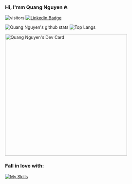 ### Hi, I'mm Quang Nguyen 🔥

![visitors](https://visitor-badge.laobi.icu/badge?page_id=quangnguyen-98)
[![Linkedin Badge](https://img.shields.io/badge/Quang%20Nguyen-blue?style=social&logo=Linkedin&logoColor=blue&link=https://www.linkedin.com/in/quangnguyen4298/)](https://www.linkedin.com/in/quangnguyen4298/)

![Quang Nguyen's github stats](https://github-readme-stats.vercel.app/api?username=quangnguyen-98&show_icons=true&theme=onedark)
![Top Langs](https://github-readme-stats.vercel.app/api/top-langs/?username=quangnguyen-98&layout=compact&theme=onedark)

<!--
**quangnguyen-98/quangnguyen-98** is a ✨ _special_ ✨ repository because its `README.md` (this file) appears on your GitHub profile.

Here are some ideas to get you started:

- 🔭 I’m currently working on ...
- 🌱 I’m currently learning ...
- 👯 I’m looking to collaborate on ...
- 🤔 I’m looking for help with ...
- 💬 Ask me about ...
- 📫 How to reach me: ...
- 😄 Pronouns: ...
- ⚡ Fun fact: ...
-->

<a href="https://app.daily.dev/quangnguyen98"><img src="https://api.daily.dev/devcards/b7883e8c9d414a748f5ddb841b9caaab.png?r=x14" width="400" alt="Quang Nguyen's Dev Card"/></a>

### Fall in love with:

[![My Skills](https://skills.thijs.gg/icons?i=nodejs,expressjs,nestjs,react,nextjs,js,ts,dynamodb,mysql,mongo,aws,docker,firebase,linux&theme=dark)](https://skills.thijs.gg)
<br />
